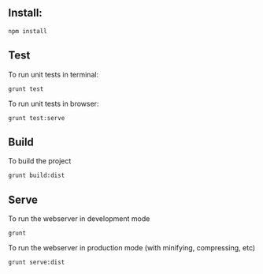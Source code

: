 ## Install:

    npm install

## Test

To run unit tests in terminal:

    grunt test

To run unit tests in browser:

    grunt test:serve

## Build

To build the project

    grunt build:dist

## Serve

To run the webserver in development mode

    grunt

To run the webserver in production mode (with minifying, compressing, etc)

    grunt serve:dist
